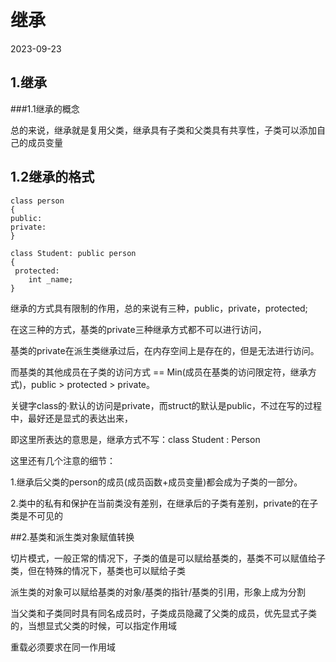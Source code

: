 # 继承

2023-09-23

## 1.继承

###1.1继承的概念

总的来说，继承就是复用父类，继承具有子类和父类具有共享性，子类可以添加自己的成员变量

## 1.2继承的格式

```
class person
{
public:
private:
}

class Student: public person
{
 protected:
    int _name;
}          
```

继承的方式具有限制的作用，总的来说有三种，public，private，protected;

在这三种的方式，基类的private三种继承方式都不可以进行访问，

基类的private在派生类继承过后，在内存空间上是存在的，但是无法进行访问。

而基类的其他成员在子类的访问方式 == Min(成员在基类的访问限定符，继承方式)，public > protected
\> private。

关键字class的·默认的访问是private，而struct的默认是public，不过在写的过程中，最好还是显式的表达出来，

即这里所表达的意思是，继承方式不写：class Student : Person

这里还有几个注意的细节：

1.继承后父类的person的成员(成员函数+成员变量)都会成为子类的一部分。

2.类中的私有和保护在当前类没有差别，在继承后的子类有差别，private的在子类是不可见的



##2.基类和派生类对象赋值转换

切片模式，一般正常的情况下，子类的值是可以赋给基类的，基类不可以赋值给子类，但在特殊的情况下，基类也可以赋给子类

派生类的对象可以赋给基类的对象/基类的指针/基类的引用，形象上成为分割





当父类和子类同时具有同名成员时，子类成员隐藏了父类的成员，优先显式子类的，当想显式父类的时候，可以指定作用域

重载必须要求在同一作用域

